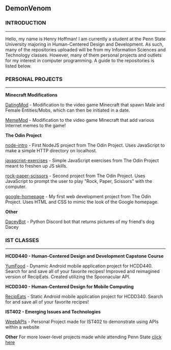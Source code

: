 ## DemonVenom #


### INTRODUCTION #
---------------------

Hello, my name is Henry Hoffman! I am currently a student at the Penn State University majoring in Human-Centered Design and Development.
As such, many of the repositories uploaded will be from my Information Sciences and Technology classes.
However, many of them personal projects and outlets for my interest in computer programming. A guide to the repositories is listed below.

### PERSONAL PROJECTS #
---------------------

**Minecraft Modifications**

[DatingMod](https://github.com/DemonVenom/DatingMod) - Modification to the video game Minecraft that spawn Male and Female Entities/Mobs, which can then be initiated in a date.

[MemeMod](https://github.com/DemonVenom/MemeMod) -  Modification to the video game Minecraft that add various Internet memes to the game! 



**The Odin Project**

[node-intro](https://github.com/DemonVenom/node-intro) -   First NodeJS project from The Odin Project. Uses JavaScript to make a simple HTTP directory on localhost.

[javascript-exercises](https://github.com/DemonVenom/javascript-exercises) -   Simple JavaScript exercises from The Odin Project meant to freshen up JS skills.

[rock-paper-scissors](https://github.com/DemonVenom/rock-paper-scissors) -  Second project from The Odin Project. Uses JavaScript to prompt the user to play "Rock, Paper, Scissors" with the computer. 

[google-homepage](https://github.com/DemonVenom/google-homepage) -  My first web development project from The Odin Project. Uses HTML and CSS to mimic the look of the Google homepage.


**Other**

[DaceyBot](https://github.com/DemonVenom/DaceyBot) - Python Discord bot that returns pictures of my friend's dog Dacey 



### IST CLASSES #
---------------------

**HCDD440 - Human-Centered Design and Development Capstone Course**

[YumFood](https://github.com/DemonVenom/YumFood) - Dynamic Android mobile application project for HCDD440. Search for and save all of your favorite recipes! Improved and reimagined version of RecipEats. Created utilizing the Spoonacular API.


**HCDD340 - Human-Centered Design for Mobile Computing**

[RecipEats](https://github.com/DemonVenom/RecipEats) - Static Android mobile application project for HCDD340. Search for and save all of your favorite recipes! 


**IST402 - Emerging Issues and Technologies**

[WeebAPIs](https://github.com/DemonVenom/WeebAPIs) - Personal Project made for IST402 to demonstrate using APIs within a website 


**Other**
For more lower-level projects made while attending Penn State [click here](https://github.com/DemonVenom/IST-Classes)

